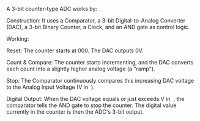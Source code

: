 A 3-bit counter-type ADC works by:

Construction:
It uses a Comparator, a 3-bit Digital-to-Analog Converter (DAC), a 3-bit Binary Counter, a Clock, and an AND gate as control logic.

Working:

Reset: The counter starts at 000. The DAC outputs 0V.

Count & Compare: The counter starts incrementing, and the DAC converts each count into a slightly higher analog voltage (a "ramp").

Stop: The Comparator continuously compares this increasing DAC voltage to the Analog Input Voltage (V 
in
​
 ).

Digital Output: When the DAC voltage equals or just exceeds V 
in
​
 , the comparator tells the AND gate to stop the counter. The digital value currently in the counter is then the ADC's 3-bit output.
